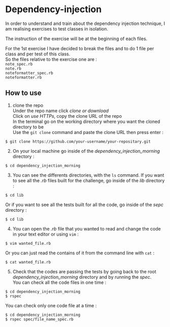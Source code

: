 # Dependency-injection #

In order to understand and train about the dependency injection technique, I am realising exercises to test classes in isolation.

The instruction of the exercise will be at the beginning of each files.

For the 1st exercise I have decided to break the files and to do 1 file per class and per test of this class.<br/>
So the files relative to the exercise one are :<br/>
`note_spec.rb`<br/>
`note.rb`<br/>
`noteformatter_spec.rb`<br/>
`noteformatter.rb`<br/>

## How to use ##

1. clone the repo<br/>
Under the repo name click *clone or download*<br/>
Click on *use HTTPs*, copy the clone URL of the repo<br/>
In the terminal go on the working directory where you want the cloned directory to be<br/>
Use the `git clone` command and paste the clone URL then press enter :

```shell
$ git clone https://github.com/your-username/your-repositary.git
```

2. On your local machine go inside of the *dependency_injection_morning* directory :

```shell
$ cd dependency_injection_morning
```

3. You can see the differents directories, with the `ls` command. If you want to see all the *.rb* files built for the challenge, go inside of the *lib* directory :

```shell
$ cd lib
```
Or if you want to see all the tests built for all the code, go inside of the *sepc* directory :

```shell
$ cd lib
```

4. You can open the *.rb* file that you wanted to read and change the code in your text editor or using `vim` :

```shell
$ vim wanted_file.rb
```
Or you can just read the contains of it from the command line with `cat` :

```shell
$ cat wanted_file.rb
```
5. Check that the codes are passing the tests by going back to the root *dependency_injection_morning* directory and by running the *spec*.<br/>
You can check all the code files in one time :

```shell
$ cd dependency_injection_morning
$ rspec
```
You can check only one code file at a time :

```shell
$ cd dependency_injection_morning
$ rspec spec/file_name_spec.rb
```
